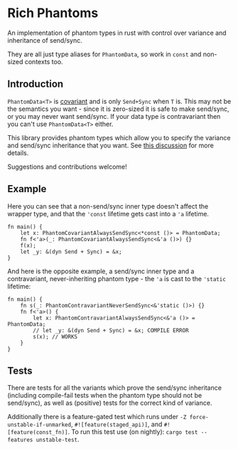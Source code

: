 # Rich Phantoms
An implementation of phantom types in rust with control over variance and inheritance of send/sync.

They are all just type aliases for `PhantomData`, so work in `const` and non-sized contexts too.

## Introduction
`PhantomData<T>` is [covariant](https://doc.rust-lang.org/nomicon/subtyping.html) and is only `Send+Sync` when `T` is. This may not be the semantics you want - since it is zero-sized it is safe to make send/sync, or you may never want send/sync. If your data type is contravariant then you can't use `PhantomData<T>` either.

This library provides phantom types which allow you to specify the variance and send/sync inheritance that you want. See [this discussion](https://github.com/dtolnay/request-for-implementation/issues/21) for more details.

Suggestions and contributions welcome!

## Example
Here you can see that a non-send/sync inner type doesn\'t affect the wrapper type, and that the `'const` lifetime gets cast into a `'a` lifetime.
```
fn main() {
    let x: PhantomCovariantAlwaysSendSync<*const ()> = PhantomData;
    fn f<'a>(_: PhantomCovariantAlwaysSendSync<&'a ()>) {}
    f(x);
    let _y: &(dyn Send + Sync) = &x;
}
```

And here is the opposite example, a send/sync inner type and a contravariant, never-inheriting phantom type - the `'a` is cast to the `'static` lifetime:
```
fn main() {
    fn s(_: PhantomContravariantNeverSendSync<&'static ()>) {}
    fn f<'a>() {
        let x: PhantomContravariantAlwaysSendSync<&'a ()> = PhantomData;
        // let _y: &(dyn Send + Sync) = &x; COMPILE ERROR
        s(x); // WORKS
    }
}
```
## Tests
There are tests for all the variants which prove the send/sync inheritance (including compile-fail tests when the phantom type should not be send/sync), as well as (positive) tests for the correct kind of variance.

Additionally there is a feature-gated test which runs under `-Z force-unstable-if-unmarked`, `#![feature(staged_api)]`, and  `#![feature(const_fn)]`. To run this test use (on nightly): `cargo test --features unstable-test`.
